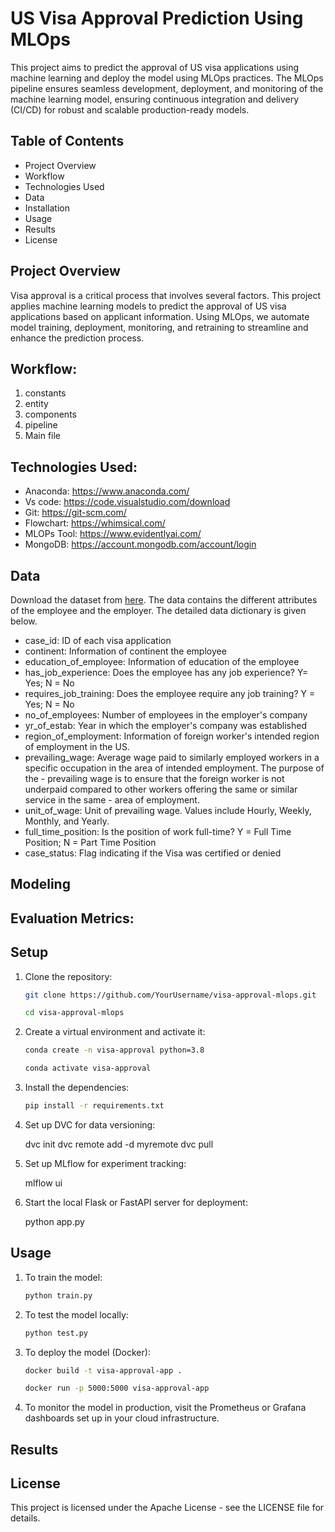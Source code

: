 # US Visa Approval Prediction Using MLOps

This project aims to predict the approval of US visa applications using machine learning and deploy the model using MLOps practices. The MLOps pipeline ensures seamless development, deployment, and monitoring of the machine learning model, ensuring continuous integration and delivery (CI/CD) for robust and scalable production-ready models.

## Table of Contents

- Project Overview
- Workflow
- Technologies Used
- Data
- Installation
- Usage
- Results
- License

## Project Overview

Visa approval is a critical process that involves several factors. This project applies machine learning models to predict the approval of US visa applications based on applicant information. Using MLOps, we automate model training, deployment, monitoring, and retraining to streamline and enhance the prediction process.

## Workflow:

1. constants
2. entity
3. components
4. pipeline
5. Main file

## Technologies Used:

- Anaconda: https://www.anaconda.com/
- Vs code: https://code.visualstudio.com/download
- Git: https://git-scm.com/
- Flowchart: https://whimsical.com/
- MLOPs Tool: https://www.evidentlyai.com/
- MongoDB: https://account.mongodb.com/account/login

## Data
Download the dataset from [here](https://www.kaggle.com/datasets/moro23/easyvisa-dataset).
The data contains the different attributes of the employee and the employer. The detailed data dictionary is given below.

- case_id: ID of each visa application
- continent: Information of continent the employee
- education_of_employee: Information of education of the employee
- has_job_experience: Does the employee has any job experience? Y= Yes; N = No
- requires_job_training: Does the employee require any job training? Y = Yes; N = No
- no_of_employees: Number of employees in the employer's company
- yr_of_estab: Year in which the employer's company was established
- region_of_employment: Information of foreign worker's intended region of employment in the US.
- prevailing_wage: Average wage paid to similarly employed workers in a specific occupation in the area of intended employment. The purpose of the - prevailing wage is to ensure that the foreign worker is not underpaid compared to other workers offering the same or similar service in the same - area of employment.
- unit_of_wage: Unit of prevailing wage. Values include Hourly, Weekly, Monthly, and Yearly.
- full_time_position: Is the position of work full-time? Y = Full Time Position; N = Part Time Position
- case_status: Flag indicating if the Visa was certified or denied

## Modeling


## Evaluation Metrics:



## Setup
1. Clone the repository:

    ```bash
    git clone https://github.com/YourUsername/visa-approval-mlops.git
    ```
    ```bash
    cd visa-approval-mlops
    ```

2. Create a virtual environment and activate it:

    ``` bash
    conda create -n visa-approval python=3.8
    ```
    ```bash
    conda activate visa-approval
    ```

3. Install the dependencies:

    ```bash
    pip install -r requirements.txt
    ```

4. Set up DVC for data versioning:

    dvc init
    dvc remote add -d myremote <remote-url>
    dvc pull

5. Set up MLflow for experiment tracking:

    mlflow ui

6. Start the local Flask or FastAPI server for deployment:

    python app.py

## Usage
1. To train the model:

    ```bash
    python train.py
    ```

2. To test the model locally:

    ```bash
    python test.py
    ```

3. To deploy the model (Docker):

    ```bash
    docker build -t visa-approval-app .
    ```
    ```bash
    docker run -p 5000:5000 visa-approval-app
    ```

4. To monitor the model in production, visit the Prometheus or Grafana dashboards set up in your cloud infrastructure.

## Results



## License
This project is licensed under the Apache License - see the LICENSE file for details.

